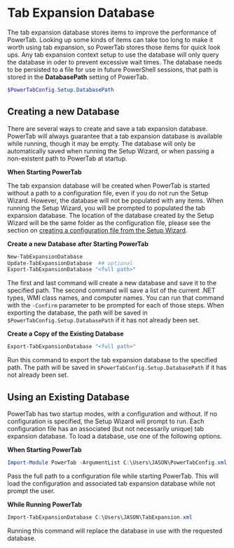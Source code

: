 # Tab Expansion Database

The tab expansion database stores items to improve the performance of PowerTab. Looking up some kinds of items can take too long to make it worth using tab expansion, so PowerTab stores those items for quick look ups. Any tab expansion context setup to use the database will only query the database in oder to prevent excessive wait times. The database needs to be persisted to a file for use in future PowerShell sessions, that path is stored in the **DatabasePath** setting of PowerTab.

```PowerShell
$PowerTabConfig.Setup.DatabasePath
```

## Creating a new Database

There are several ways to create and save a tab expansion database. PowerTab will always guarantee that a tab expansion database is available while running, though it may be empty. The database will only be automatically saved when running the Setup Wizard, or when passing a non-existent path to PowerTab at startup.


**When Starting PowerTab**

The tab expansion database will be created when PowerTab is started without a path to a configuration file, even if you do not run the Setup Wizard. However, the database will not be populated with any items. When running the Setup Wizard, you will be prompted to populated the tab expansion database. The location of the database created by the Setup Wizard will be the same folder as the configuration file, please see the section on [creating a configuration file from the Setup Wizard](ConfigFile.md#creating-a-configuration-file).


**Create a new Database after Starting PowerTab**

```PowerShell
New-TabExpansionDatabase
Update-TabExpansionDatabase  ## optional
Export-TabExpansionDatabase "<full path>"
```

The first and last command will create a new database and save it to the specified path. The second command will save a list of the current .NET types, WMI class names, and computer names. You can run that command with the `-Confirm` parameter to be prompted for each of those steps. When exporting the database, the path will be saved in `$PowerTabConfig.Setup.DatabasePath` if it has not already been set.


**Create a Copy of the Existing Database**

```PowerShell
Export-TabExpansionDatabase "<full path>"
```

Run this command to export the tab expansion database to the specified path. The path will be saved in `$PowerTabConfig.Setup.DatabasePath` if it has not already been set.

## Using an Existing Database

PowerTab has two startup modes, with a configuration and without. If no configuration is specified, the Setup Wizard will prompt to run. Each configuration file has an associated (but not necessarily unique) tab expansion database. To load a database, use one of the following options.


**When Starting PowerTab**

```PowerShell
Import-Module PowerTab -ArgumentList C:\Users\JASON\PowerTabConfig.xml
```

Pass the full path to a configuration file while starting PowerTab. This will load the configuration and associated tab expansion database while not prompt the user.


**While Running PowerTab**

```PowerShell
Import-TabExpansionDatabase C:\Users\JASON\TabExpansion.xml
```

Running this command will replace the database in use with the requested database.
